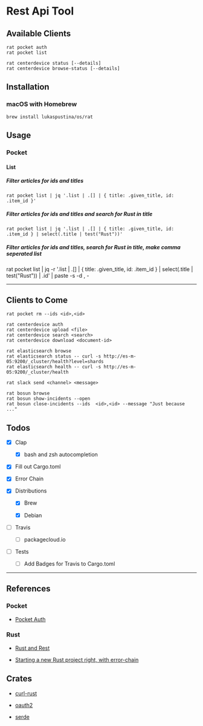 # Rest Api Tool

## Available Clients

```
rat pocket auth
rat pocket list

rat centerdevice status [--details]
rat centerdevice browse-status [--details]
```

## Installation

### macOS with Homebrew

```
brew install lukaspustina/os/rat
```

## Usage


### Pocket

#### List

##### Filter articles for ids and titles

`rat pocket list | jq '.list | .[] | { title: .given_title, id: .item_id }'`

##### Filter articles for ids and titles and search for Rust in title

`rat pocket list | jq '.list | .[] | { title: .given_title, id: .item_id } | select(.title | test("Rust"))'`

##### Filter articles for ids and titles, search for Rust in title, make comma seperated list

rat pocket list | jq -r '.list | .[] | { title: .given_title, id: .item_id } | select(.title | test("Rust")) | .id' | paste -s -d , -

----

## Clients to Come

```
rat pocket rm --ids <id>,<id>

rat centerdevice auth
rat centerdevice upload <file>
rat centerdevice search <search>
rat centerdevice download <document-id>

rat elasticsearch browse
rat elasticsearch status -- curl -s http://es-m-05:9200/_cluster/health?level=shards
rat elasticsearch health -- curl -s http://es-m-05:9200/_cluster/health

rat slack send <channel> <message>

rat bosun browse
rat bosun show-incidents --open
rat bosun close-incidents --ids  <id>,<id> --message "Just because ..."
```


## Todos

* [X] Clap

    * [X] bash and zsh autocompletion

* [X] Fill out Cargo.toml

* [X] Error Chain

* [X] Distributions

    * [X] Brew

    * [X] Debian

* [ ] Travis

    * [ ] packagecloud.io

* [ ] Tests

    * [ ] Add Badges for Travis to Cargo.toml


----

## References

### Pocket

* [Pocket Auth](http://www.jamesfmackenzie.com/getting-started-with-the-pocket-developer-api/)

### Rust

* [Rust and Rest](http://lucumr.pocoo.org/2016/7/10/rust-rest/)

* [Starting a new Rust project right, with error-chain](https://brson.github.io/2016/11/30/starting-with-error-chain)


## Crates

* [curl-rust](https://github.com/alexcrichton/curl-rust/commits/master)

* [oauth2](https://github.com/alexcrichton/oauth2-rs/blob/master/src/lib.rs)

* [serde](https://serde.rs)

